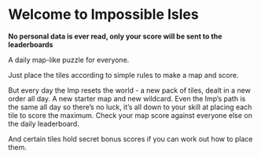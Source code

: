 # Welcome to Impossible Isles 
**No personal data is ever read, only your score will be sent  to the leaderboards**

A daily map-like puzzle for everyone.

Just place the tiles according to simple rules to make a map and score.

But every day the Imp resets the world - a new pack of tiles, dealt in a new order all day. A new starter map and new wildcard. Even the Imp’s path is the same all day so there’s no luck, it’s all down to your skill at placing each tile to score the maximum. Check your map score against everyone else on the daily leaderboard.

And certain tiles hold secret bonus scores if you can work out how to place them.

